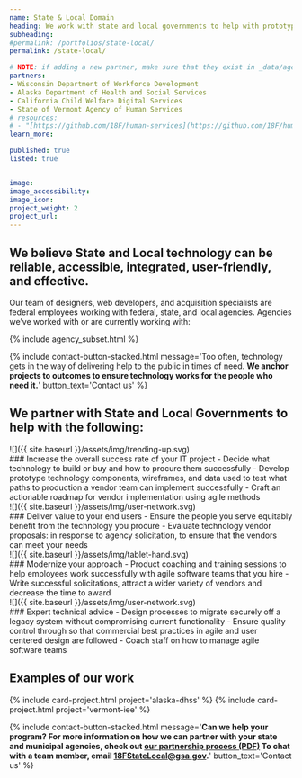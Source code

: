 ```yaml
---
name: State & Local Domain
heading: We work with state and local governments to help with prototyping and procurement for federally-funded digital public services, using agile acquisition consulting services.
subheading:
#permalink: /portfolios/state-local/
permalink: /state-local/

# NOTE: if adding a new partner, make sure that they exist in _data/agencies.yml
partners:
- Wisconsin Department of Workforce Development
- Alaska Department of Health and Social Services
- California Child Welfare Digital Services
- State of Vermont Agency of Human Services
# resources:
# - "[https://github.com/18F/human-services](https://github.com/18F/human-services)"
learn_more:

published: true
listed: true


image:
image_accessibility:
image_icon:
project_weight: 2
project_url:
---
```

<section class="grid-container usa-section" markdown="1">

## We believe State and Local technology can be reliable, accessible, integrated, user-friendly, and effective.

Our team of designers, web developers, and acquisition specialists are federal employees working with federal, state, and local agencies. Agencies we’ve worked with or are currently working with:

{% include agency_subset.html %}

</section>

{% include contact-button-stacked.html message='<span class="normal-text white-text">Too often, technology gets in the way of delivering help to the public in times of need. <b>We anchor projects to outcomes to ensure technology works for the people who need it.</b></span>' button_text='Contact us' %}

<section class="grid-container usa-section padding-top-5" markdown="1">

## We partner with State and Local Governments to help with the following:

<div class="grid-container padding-bottom-3 portfolio-highlights">
<div class="grid-row">
<div class="tablet:grid-col-2" markdown="1">
![]({{ site.baseurl }}/assets/img/trending-up.svg)
</div>
<div class="tablet:grid-col-10" markdown="1">
### Increase the overall success rate of your IT project
- Decide what technology to build or buy and how to procure them successfully 
- Develop prototype technology components, wireframes, and data used to test what paths to production a vendor team can implement successfully
- Craft an actionable roadmap for vendor implementation using agile methods
</div>
</div>
</div>

<div class="grid-container padding-bottom-3 portfolio-highlights">
<div class="grid-row">
<div class="tablet:grid-col-2" markdown="1">
![]({{ site.baseurl }}/assets/img/user-network.svg)
</div>
<div class="tablet:grid-col-10" markdown="1">
### Deliver value to your end users
- Ensure the people you serve equitably benefit from the technology you procure 
- Evaluate technology vendor proposals: in response to agency solicitation, to ensure that the vendors can meet your needs
</div>
</div>
</div>


<div class="grid-container padding-bottom-3 portfolio-highlights">
<div class="grid-row">
<div class="tablet:grid-col-2" markdown="1">
![]({{ site.baseurl }}/assets/img/tablet-hand.svg)
</div>
<div class="tablet:grid-col-10" markdown="1">
### Modernize your approach 
- Product coaching and training sessions to help employees work successfully with agile software teams that you hire 
- Write successful solicitations, attract a wider variety of vendors and decrease the time to award 
</div>
</div>
</div>

<div class="grid-container padding-bottom-3 portfolio-highlights">
<div class="grid-row">
<div class="tablet:grid-col-2" markdown="1">
![]({{ site.baseurl }}/assets/img/user-network.svg)
</div>
<div class="tablet:grid-col-10" markdown="1">
### Expert technical advice 
- Design processes to migrate securely off a legacy system without compromising current functionality
- Ensure quality control through so that commercial best practices in agile and user centered design are followed 
- Coach staff on how to manage agile software teams 
</div>
</div>
</div>

</section>

<section class="usa-section background-gray">
  <section class="grid-container usa-section">
    <h2>Examples of our work</h2>
    <div class="grid-row grid-gap">
    {% include card-project.html
       project='alaska-dhss'
    %}
    {% include card-project.html
       project='vermont-iee'
    %}
    </div>
  </section>
</section>



{% include contact-button-stacked.html message='<b class="white-text">Can we help your program? 
  For more information on how we can partner with your state and municipal agencies, check out [our partnership process (PDF)](https://drive.google.com/file/d/1LbZmu9HpUjVOBhQMV8CG3Zn0esVycVL1/view)
To chat with a team member, email 18FStateLocal@gsa.gov.</b>' button_text='Contact us' %}



